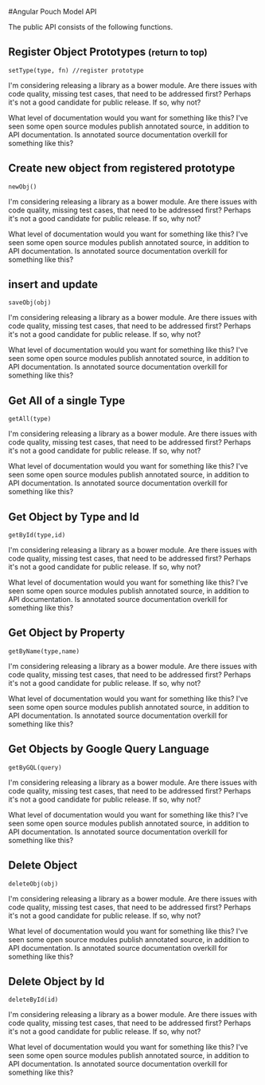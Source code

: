 
#Angular Pouch Model API

The public API consists of the following functions.

## Register Object Prototypes <small><a scroll-to="">(return to top)</a></small>

```
setType(type, fn) //register prototype
```

I'm considering releasing a library as a bower module. Are there issues with code quality, missing test cases, that need to be addressed first? Perhaps it's not a good candidate for public release. If so, why not?

What level of documentation would you want for something like this? I've seen some open source modules publish annotated source, in addition to API documentation. Is annotated source documentation overkill for something like this?

## Create new object from registered prototype

```
newObj()
```

I'm considering releasing a library as a bower module. Are there issues with code quality, missing test cases, that need to be addressed first? Perhaps it's not a good candidate for public release. If so, why not?

What level of documentation would you want for something like this? I've seen some open source modules publish annotated source, in addition to API documentation. Is annotated source documentation overkill for something like this?

## insert and update

```
saveObj(obj) 
```

I'm considering releasing a library as a bower module. Are there issues with code quality, missing test cases, that need to be addressed first? Perhaps it's not a good candidate for public release. If so, why not?

What level of documentation would you want for something like this? I've seen some open source modules publish annotated source, in addition to API documentation. Is annotated source documentation overkill for something like this?

## Get All of a single Type

```
getAll(type)
```

I'm considering releasing a library as a bower module. Are there issues with code quality, missing test cases, that need to be addressed first? Perhaps it's not a good candidate for public release. If so, why not?

What level of documentation would you want for something like this? I've seen some open source modules publish annotated source, in addition to API documentation. Is annotated source documentation overkill for something like this?

## Get Object by Type and Id

```
getById(type,id)
```

I'm considering releasing a library as a bower module. Are there issues with code quality, missing test cases, that need to be addressed first? Perhaps it's not a good candidate for public release. If so, why not?

What level of documentation would you want for something like this? I've seen some open source modules publish annotated source, in addition to API documentation. Is annotated source documentation overkill for something like this?

## Get Object by Property

```
getByName(type,name)
```

I'm considering releasing a library as a bower module. Are there issues with code quality, missing test cases, that need to be addressed first? Perhaps it's not a good candidate for public release. If so, why not?

What level of documentation would you want for something like this? I've seen some open source modules publish annotated source, in addition to API documentation. Is annotated source documentation overkill for something like this?

##  Get Objects by Google Query Language

```
getByGQL(query)
```

I'm considering releasing a library as a bower module. Are there issues with code quality, missing test cases, that need to be addressed first? Perhaps it's not a good candidate for public release. If so, why not?

What level of documentation would you want for something like this? I've seen some open source modules publish annotated source, in addition to API documentation. Is annotated source documentation overkill for something like this?

## Delete Object

```
deleteObj(obj)
```

I'm considering releasing a library as a bower module. Are there issues with code quality, missing test cases, that need to be addressed first? Perhaps it's not a good candidate for public release. If so, why not?

What level of documentation would you want for something like this? I've seen some open source modules publish annotated source, in addition to API documentation. Is annotated source documentation overkill for something like this?

## Delete Object by Id

```
deleteById(id)
```

I'm considering releasing a library as a bower module. Are there issues with code quality, missing test cases, that need to be addressed first? Perhaps it's not a good candidate for public release. If so, why not?

What level of documentation would you want for something like this? I've seen some open source modules publish annotated source, in addition to API documentation. Is annotated source documentation overkill for something like this?



